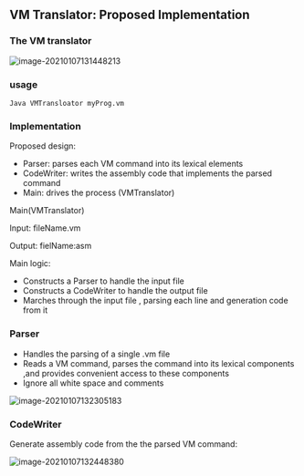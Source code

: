 ## VM Translator: Proposed Implementation

### The VM translator 

![image-20210107131448213](https://loyioblog.oss-cn-beijing.aliyuncs.com/LoyioBlog/2021010777HD7i.png)





### usage

`Java VMTransloator myProg.vm`



### Implementation 

Proposed design:

- Parser: parses each VM command into its lexical elements
- CodeWriter: writes the assembly code that implements the parsed command
- Main: drives the process (VMTranslator)



Main(VMTranslator)

Input: fileName.vm

Output: fielName:asm





Main logic:

- Constructs a Parser to handle the input file
- Constructs a CodeWriter to handle the output file
- Marches through the input file , parsing each line and generation code from it



### Parser

- Handles the parsing of a single .vm file
- Reads a VM command, parses the command into its lexical components ,and provides convenient access to these components 
- Ignore all white space and comments 

![image-20210107132305183](https://loyioblog.oss-cn-beijing.aliyuncs.com/LoyioBlog/20210107HZmoTx.png)





### CodeWriter

Generate assembly code from the the parsed VM command:

![image-20210107132448380](https://loyioblog.oss-cn-beijing.aliyuncs.com/LoyioBlog/20210107MYnZor.png)


